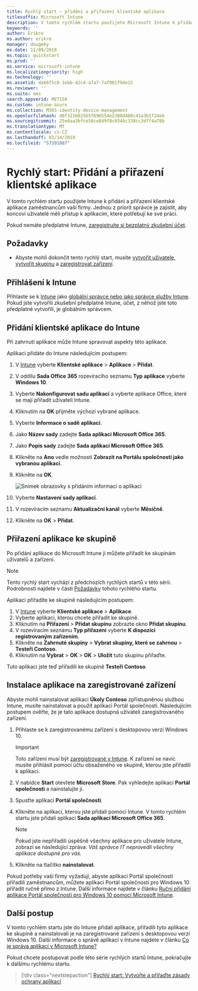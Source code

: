```yaml
---
title: Rychlý start – přidání a přiřazení klientské aplikace
titlesuffix: Microsoft Intune
description: V tomto rychlém startu použijete Microsoft Intune k přidání a přiřazení klientské aplikace.
keywords: ''
author: Erikre
ms.author: erikre
manager: dougeby
ms.date: 11/09/2018
ms.topic: quickstart
ms.prod: ''
ms.service: microsoft-intune
ms.localizationpriority: high
ms.technology: ''
ms.assetid: dab6f5c8-1ebb-42c4-a7a7-7af001f94e15
ms.reviewer: ''
ms.suite: ems
search.appverid: MET150
ms.custom: intune-azure
ms.collection: M365-identity-device-management
ms.openlocfilehash: 40f321b02565f696554e2380d488c41a3b1f24eb
ms.sourcegitcommit: 25e6aa3bfce58ce8d9f8c054bc338cc3dff4a78b
ms.translationtype: MT
ms.contentlocale: cs-CZ
ms.lasthandoff: 03/14/2019
ms.locfileid: "57391887"
---
```

# <a name="quickstart-add-and-assign-a-client-app"></a>Rychlý start: Přidání a přiřazení klientské aplikace

V tomto rychlém startu použijete Intune k přidání a přiřazení klientské aplikace zaměstnancům vaší firmy. Jednou z priorit správce je zajistit, aby koncoví uživatelé měli přístup k aplikacím, které potřebují ke své práci. 

Pokud nemáte předplatné Intune, [zaregistrujte si bezplatný zkušební účet](free-trial-sign-up.md).

## <a name="prerequisites"></a>Požadavky

- Abyste mohli dokončit tento rychlý start, musíte [vytvořit uživatele](quickstart-create-user.md), [vytvořit skupinu](quickstart-create-group.md) a [zaregistrovat zařízení](quickstart-setup-auto-enrollment.md).

## <a name="sign-in-to-intune"></a>Přihlášení k Intune

Přihlaste se k [Intune](https://aka.ms/intuneportal) jako [globální správce nebo jako správce služby Intune](users-add.md#types-of-administrators). Pokud jste vytvořili zkušební předplatné Intune, účet, z něhož jste toto předplatné vytvořili, je globálním správcem.

## <a name="add-the-client-app-to-intune"></a>Přidání klientské aplikace do Intune

Při zahrnutí aplikace může Intune spravovat aspekty této aplikace. 

Aplikaci přidáte do Intune následujícím postupem:

1. V [Intune](https://aka.ms/intuneportal) vyberte **Klientské aplikace** > **Aplikace** > **Přidat**. 
2. V oddílu **Sada Office 365** rozevíracího seznamu **Typ aplikace** vyberte **Windows 10**.
3. Vyberte **Nakonfigurovat sadu aplikací** a vyberte aplikace Office, které se mají přiřadit uživateli Intune.
4. Kliknutím na **OK** přijměte výchozí vybrané aplikace.
5. Vyberte **Informace o sadě aplikací**.
6. Jako **Název sady** zadejte **Sada aplikací Microsoft Office 365**.
7. Jako **Popis sady** zadejte **Sada aplikací Microsoft Office 365**.
8. Klikněte na **Ano** vedle možnosti **Zobrazit na Portálu společnosti jako vybranou aplikaci**.
9. Klikněte na **OK**.

    ![Snímek obrazovky s přidáním informací o aplikaci](media/quickstart-add-assign-app/quickstart-add-assign-app-01.png)

8. Vyberte **Nastavení sady aplikací**.
9. V rozevíracím seznamu **Aktualizační kanál** vyberte **Měsíčně**.
10. Klikněte na **OK** > **Přidat**.

## <a name="assign-the-app-to-a-group"></a>Přiřazení aplikace ke skupině

Po přidání aplikace do Microsoft Intune ji můžete přiřadit ke skupinám uživatelů a zařízení.

> [!NOTE]
> Tento rychlý start vychází z předchozích rychlých startů v této sérii. Podrobnosti najdete v části [Požadavky](quickstart-add-assign-app.md#prerequisites) tohoto rychlého startu.

Aplikaci přiřadíte ke skupině následujícím postupem:
1. V [Intune](https://aka.ms/intuneportal) vyberte **Klientské aplikace** > **Aplikace**. 
2. Vyberte aplikaci, kterou chcete přiřadit ke skupině.   
3. Kliknutím na **Přiřazení** > **Přidat skupinu** zobrazte okno **Přidat skupinu**.
4. V rozevíracím seznamu **Typ přiřazení** vyberte **K dispozici registrovaným zařízením**. 
5. Klikněte na **Zahrnuté skupiny** > **Vybrat skupiny, které se zahrnou** > **Testeři Contoso**.
6. Kliknutím na **Vybrat** > **OK** > **OK** > **Uložit** tuto skupinu přiřaďte.

Tuto aplikaci jste teď přiřadili ke skupině **Testeři Contoso**.

## <a name="install-the-app-on-the-enrolled-device"></a>Instalace aplikace na zaregistrované zařízení

Abyste mohli nainstalovat aplikaci **Úkoly Contoso** zpřístupněnou službou Intune, musíte nainstalovat a použít aplikaci Portál společnosti. Následujícím postupem ověřte, že je tato aplikace dostupná uživateli zaregistrovaného zařízení.

1. Přihlaste se k zaregistrovanému zařízení s desktopovou verzí Windows 10.

    > [!IMPORTANT]
    > Toto zařízení musí být [zaregistrované v Intune](quickstart-enroll-windows-device.md). K zařízení se navíc musíte přihlásit pomocí účtu obsaženého ve skupině, kterou jste přiřadili k aplikaci.

2. V nabídce **Start** otevřete **Microsoft Store**. Pak vyhledejte aplikaci **Portál společnosti** a nainstalujte ji.
3. Spusťte aplikaci **Portál společnosti**.
4. Klikněte na aplikaci, kterou jste přidali pomocí Intune. V tomto rychlém startu jste přidali aplikaci **Sada aplikací Microsoft Office 365**.

    > [!NOTE]
    > Pokud jste nepřiřadili úspěšně všechny aplikace pro uživatele Intune, zobrazí se následující zpráva: *Váš správce IT neprovedli všechny aplikace dostupné pro vás.*

5. Klikněte na tlačítko **nainstalovat**.

Pokud potřeby vaší firmy vyžadují, abyste aplikaci Portál společnosti přiřadili zaměstnancům, můžete aplikaci Portál společnosti pro Windows 10 přiřadit ručně přímo z Intune. Další informace najdete v článku [Ruční přidání aplikace Portál společnosti pro Windows 10 pomocí Microsoft Intune](store-apps-company-portal-app.md).

## <a name="next-steps"></a>Další postup

V tomto rychlém startu jste do Intune přidali aplikace, přiřadili tyto aplikace ke skupině a nainstalovali je na zaregistrované zařízení s desktopovou verzí Windows 10. Další informace o správě aplikací v Intune najdete v článku [Co je správa aplikací v Microsoft Intune?](app-management.md)

Pokud chcete postupovat podle této série rychlých startů Intune, pokračujte k dalšímu rychlému startu.

> [!div class="nextstepaction"]
> [Rychlý start: Vytvořte a přiřaďte zásady ochrany aplikací](quickstart-create-assign-app-policy.md)
